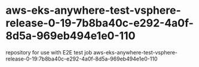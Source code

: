 # aws-eks-anywhere-test-vsphere-release-0-19-7b8ba40c-e292-4a0f-8d5a-969eb494e1e0-110
repository for use with E2E test job aws-eks-anywhere-test-vsphere-release-0-19:7b8ba40c-e292-4a0f-8d5a-969eb494e1e0-110
